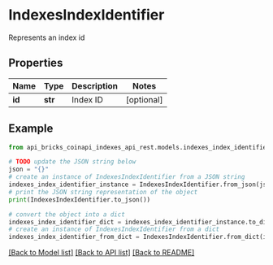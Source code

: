 # IndexesIndexIdentifier

Represents an index id

## Properties

Name | Type | Description | Notes
------------ | ------------- | ------------- | -------------
**id** | **str** | Index ID | [optional] 

## Example

```python
from api_bricks_coinapi_indexes_api_rest.models.indexes_index_identifier import IndexesIndexIdentifier

# TODO update the JSON string below
json = "{}"
# create an instance of IndexesIndexIdentifier from a JSON string
indexes_index_identifier_instance = IndexesIndexIdentifier.from_json(json)
# print the JSON string representation of the object
print(IndexesIndexIdentifier.to_json())

# convert the object into a dict
indexes_index_identifier_dict = indexes_index_identifier_instance.to_dict()
# create an instance of IndexesIndexIdentifier from a dict
indexes_index_identifier_from_dict = IndexesIndexIdentifier.from_dict(indexes_index_identifier_dict)
```
[[Back to Model list]](../README.md#documentation-for-models) [[Back to API list]](../README.md#documentation-for-api-endpoints) [[Back to README]](../README.md)


